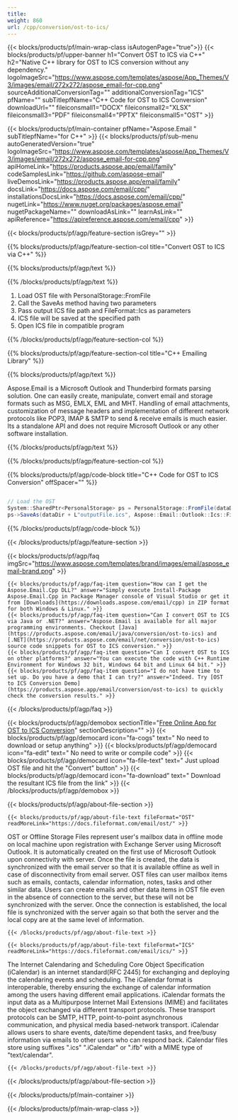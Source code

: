 ```yaml
---
title:  
weight: 860
url: /cpp/conversion/ost-to-ics/ 
---
```


{{< blocks/products/pf/main-wrap-class isAutogenPage="true">}}
{{< blocks/products/pf/upper-banner h1="Convert OST to ICS via C++" h2="Native C++ library for OST to ICS conversion without any dependency." logoImageSrc="https://www.aspose.com/templates/aspose/App_Themes/V3/images/email/272x272/aspose_email-for-cpp.png" sourceAdditionalConversionTag="" additionalConversionTag="ICS" pfName="" subTitlepfName="C++ Code for OST to ICS Conversion" downloadUrl="" fileiconsmall1="DOCX" fileiconsmall2="XLSX" fileiconsmall3="PDF" fileiconsmall4="PPTX" fileiconsmall5="OST" >}}

{{< blocks/products/pf/main-container pfName="Aspose.Email " subTitlepfName="for C++" >}}
{{< blocks/products/pf/sub-menu autoGeneratedVersion="true" logoImageSrc="https://www.aspose.com/templates/aspose/App_Themes/V3/images/email/272x272/aspose_email-for-cpp.png" apiHomeLink="https://products.aspose.app/email/family" codeSamplesLink="https://github.com/aspose-email" liveDemosLink="https://products.aspose.app/email/family" docsLink="https://docs.aspose.com/email/cpp/" installationsDocsLink="https://docs.aspose.com/email/cpp/" nugetLink="https://www.nuget.org/packages/aspose.email" nugetPackageName="" downloadAsLink="" learnAsLink="" apiReference="https://apireference.aspose.com/email/cpp" >}}

{{< blocks/products/pf/agp/feature-section isGrey="" >}}

{{% blocks/products/pf/agp/feature-section-col title="Convert OST to ICS via C++" %}}

{{% blocks/products/pf/agp/text %}}

{{% /blocks/products/pf/agp/text %}}

1.  Load OST file with PersonalStorage::FromFile
1.  Call the SaveAs method having two parameters
1.  Pass output ICS file path and FileFormat::Ics as parameters
1.  ICS file will be saved at the specified path
1.  Open ICS file in compatible program

{{% /blocks/products/pf/agp/feature-section-col %}}

{{% blocks/products/pf/agp/feature-section-col title="C++ Emailing Library" %}}

{{% blocks/products/pf/agp/text %}}

 Aspose.Email is a Microsoft Outlook and Thunderbird formats parsing solution. One can easily create, manipulate, convert email and storage formats such as MSG, EMLX, EML and MHT. Handling of email attachments, customization of message headers and implementation of different network protocols like POP3, IMAP & SMTP to send & receive emails is much easier. Its a standalone API and does not require Microsoft Outlook or any other software installation.

{{% /blocks/products/pf/agp/text %}}

{{% /blocks/products/pf/agp/feature-section-col %}}

{{% blocks/products/pf/agp/code-block title="C++ Code for OST to ICS Conversion" offSpacer="" %}}

```cs

// Load the OST
System::SharedPtr<PersonalStorage> ps = PersonalStorage::FromFile(dataDir + L"sourceFile.ost");
ps->SaveAs(dataDir + L"outputFile.ics", Aspose::Email::Outlook::Ics::FileFormat::Ics);

```

{{% /blocks/products/pf/agp/code-block %}}

{{< /blocks/products/pf/agp/feature-section >}}

{{< blocks/products/pf/agp/faq imgSrc="https://www.aspose.com/templates/brand/images/email/aspose_email-brand.png" >}}

    {{< blocks/products/pf/agp/faq-item question="How can I get the Aspose.Email.Cpp DLL?" answer="Simply execute Install-Package Aspose.Email.Cpp in Package Manager console of Visual Studio or get it from [Downloads](https://downloads.aspose.com/email/cpp) in ZIP format for both Windows & Linux." >}}
    {{< blocks/products/pf/agp/faq-item question="Can I convert OST to ICS via Java or .NET?" answer="Aspose.Email is available for all major programming environments. Checkout [Java](https://products.aspose.com/email/java/conversion/ost-to-ics) and [.NET](https://products.aspose.com/email/net/conversion/ost-to-ics) source code snippets for OST to ICS conversion." >}}
    {{< blocks/products/pf/agp/faq-item question="Can I convert OST to ICS on other platforms?" answer="You can execute the code with C++ Runtime Environment for Windows 32 bit, Windows 64 bit and Linux 64 bit." >}}
    {{< blocks/products/pf/agp/faq-item question="I do not have time to set up. Do you have a demo that I can try?" answer="Indeed. Try [OST to ICS Conversion Demo](https://products.aspose.app/email/conversion/ost-to-ics) to quickly check the conversion results." >}}
 
{{< /blocks/products/pf/agp/faq >}}

<!-- aboutfile Starts -->

{{< blocks/products/pf/agp/demobox sectionTitle="[Free Online App for OST to ICS Conversion](https://products.aspose.app/email/conversion/ost-to-ics)" sectionDescription="" >}}
        {{< blocks/products/pf/agp/democard icon="fa-cogs" text=" No need to download or setup anything" >}}
        {{< blocks/products/pf/agp/democard icon="fa-edit" text=" No need to write or compile code" >}}
        {{< blocks/products/pf/agp/democard icon="fa-file-text" text=" Just upload OST file and hit the \"Convert\" button" >}}
        {{< blocks/products/pf/agp/democard icon="fa-download" text=" Download the resultant ICS file from the link" >}}
{{< /blocks/products/pf/agp/demobox >}}

{{< blocks/products/pf/agp/about-file-section >}}

    {{< blocks/products/pf/agp/about-file-text fileFormat="OST" readMoreLink="https://docs.fileformat.com/email/ost/" >}}
OST or Offline Storage Files represent user's mailbox data in offline mode on local machine upon registration with Exchange Server using Microsoft Outlook. It is automatically created on the first use of Microsoft Outlook upon connectivity with server. Once the file is created, the data is synchronized with the email server so that it is available offline as well in case of disconnectivity from email server. OST files can user mailbox items such as emails, contacts, calendar information, notes, tasks and other similar data. Users can create emails and other data items in OST file even in the absence of connection to the server, but these will not be synchronized with the server. Once the connection is established, the local file is synchronized with the server again so that both the server and the local copy are at the same level of information.

    {{< /blocks/products/pf/agp/about-file-text >}}

    {{< blocks/products/pf/agp/about-file-text fileFormat="ICS" readMoreLink="https://docs.fileformat.com/email/ics/" >}}
The Internet Calendaring and Scheduling Core Object Specification (iCalendar) is an internet standard(RFC 2445) for exchanging and deploying the calendaring events and scheduling.  The iCalendar format is interoperable, thereby ensuring the exchange of calendar information among the users having different email applications. iCalendar formats the input data as a Multipurpose Internet Mail Extensions (MIME) and facilitates the object exchanged via different transport protocols. These transport protocols can be SMTP, HTTP, point-to-point asynchronous communication, and physical media based-network transport. iCalendar allows users to share events, date/time dependent tasks, and free/busy information via emails to other users who can respond back. iCalendar files store using suffixes  ".ics" ".iCalendar" or ".ifb" with a MIME type of "text/calendar".

    {{< /blocks/products/pf/agp/about-file-text >}}

{{< /blocks/products/pf/agp/about-file-section >}}

<!-- aboutfile Ends -->

{{< /blocks/products/pf/main-container >}}
    
{{< /blocks/products/pf/main-wrap-class >}}
